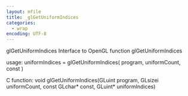 ```yaml
---
layout: mfile
title: _glGetUniformIndices
categories:
  - wrap
encoding: UTF-8
---
```


glGetUniformIndices  Interface to OpenGL function glGetUniformIndices

usage:  uniformIndices = glGetUniformIndices( program, uniformCount, const )

C function:  void glGetUniformIndices(GLuint program, GLsizei uniformCount, const GLchar\* const, GLuint\* uniformIndices)
